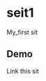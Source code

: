 # seit1
My_first sit

<h2>Demo</h2> <a hraf"https://aswwwbb.github.io/seit1/OL.html">Link this sit </a>
